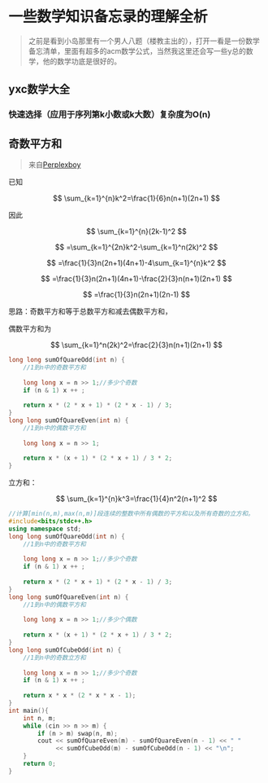 # 一些数学知识备忘录的理解全析

> 之前是看到小岛那里有一个男人八题（楼教主出的），打开一看是一份数学备忘清单，里面有超多的acm数学公式，当然我这里还会写一些y总的数学，他的数学功底是很好的。

## yxc数学大全

### 快速选择（应用于序列第k小数或k大数）复杂度为O(n)

## 奇数平方和

> 来自[Perplexboy](https://www.zhihu.com/people/a-tuan-14)

已知

$$
\sum_{k=1}^{n}k^2=\frac{1}{6}n(n+1)(2n+1)
$$

因此

$$
\sum_{k=1}^{n}(2k-1)^2
$$

$$
=\sum_{k=1}^{2n}k^2-\sum_{k=1}^n(2k)^2
$$

$$
=\frac{1}{3}n(2n+1)(4n+1)-4\sum_{k=1}^{n}k^2
$$

$$
=\frac{1}{3}n(2n+1)(4n+1)-\frac{2}{3}n(n+1)(2n+1)
$$

$$
=\frac{1}{3}n(2n+1)(2n-1)
$$

思路：奇数平方和等于总数平方和减去偶数平方和，

偶数平方和为

$$
\sum_{k=1}^n(2k)^2=\frac{2}{3}n(n+1)(2n+1)
$$

```c++
long long sumOfQuareOdd(int n) {
    //1到n中的奇数平方和
    
    long long x = n >> 1;//多少个奇数
    if (n & 1) x ++ ;
    
    return x * (2 * x + 1) * (2 * x - 1) / 3;
}
long long sumOfQuareEven(int n) {
    //1到n中的偶数平方和
    
    long long x = n >> 1;
    
    return x * (x + 1) * (2 * x + 1) / 3 * 2;
}
```

立方和：

$$
\sum_{k=1}^{n}k^3=\frac{1}{4}n^2(n+1)^2
$$

```c++
//计算[min(n,m),max(n,m)]段连续的整数中所有偶数的平方和以及所有奇数的立方和。
#include<bits/stdc++.h>
using namespace std;
long long sumOfQuareOdd(int n) {
    //1到n中的奇数平方和
    
    long long x = n >> 1;//多少个奇数
    if (n & 1) x ++ ;
    
    return x * (2 * x + 1) * (2 * x - 1) / 3;
}
long long sumOfQuareEven(int n) {
    //1到n中的偶数平方和
    
    long long x = n >> 1;//多少个偶数
    
    return x * (x + 1) * (2 * x + 1) / 3 * 2;
}
long long sumOfCubeOdd(int n) {
    //1到n中的奇数立方和
    
    long long x = n >> 1;//多少个奇数
    if (n & 1) x ++ ;
    
    return x * x * (2 * x * x - 1);
}
int main(){
    int n, m;
    while (cin >> n >> m) {
        if (n > m) swap(n, m);
        cout << sumOfQuareEven(m) - sumOfQuareEven(n - 1) << " "
             << sumOfCubeOdd(m) - sumOfCubeOdd(n - 1) << "\n";
    }
	return 0;
}
```
